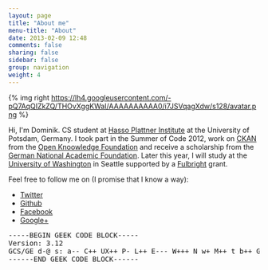 ```yaml
---
layout: page
title: "About me"
menu-title: "About"
date: 2013-02-09 12:48
comments: false
sharing: false
sidebar: false
group: navigation
weight: 4
---
```


{% img right https://lh4.googleusercontent.com/-pQ7AqQIZkZQ/THOvXggKWaI/AAAAAAAAAA0/i7JSVqagXdw/s128/avatar.png %}

Hi, I'm Dominik. CS student at [Hasso Plattner Institute](http://www.hpi.uni-potsdam.de) at the University of Potsdam, Germany. I took part in the Summer of Code 2012, work on [CKAN](http://www.ckan.org) from the [Open Knoowledge Foundation](http://www.okfn.org) and receive a scholarship from the [German National Academic Foundation](http://www.studienstiftung.de/). Later this year, I will study at the [University of Washington](https://www.washington.edu/) in Seattle supported by a [Fulbright](https://en.wikipedia.org/wiki/Fulbright_Program) grant.

<span class="clearfix"></span>

Feel free to follow me on (I promise that I know a way):

* <i class="icon-twitter icon-large"></i> [Twitter](https://twitter.com/doobly_doo)
* <i class="icon-github icon-large"></i> [Github](https://github.com/domoritz)
* <i class="icon-facebook icon-large"></i> [Facebook](https://www.facebook.com/moritz.dominik)
* <i class="icon-google-plus-sign icon-large"></i> [Google+](https://plus.google.com/110111947282446666823)

<pre>
-----BEGIN GEEK CODE BLOCK-----
Version: 3.12
GCS/GE d-@ s: a-- C++ UX++ P- L++ E--- W+++ N w+ M++ t b++ G- e>+++ tv- h*
------END GEEK CODE BLOCK------
</pre>